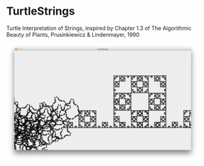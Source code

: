 # TurtleStrings
Turtle Interpretation of Strings, inspired by Chapter 1.3 of The Algorithmic Beauty of Plants, Prusinkiewicz &amp; Lindenmayer, 1990

![Unstable L System](doc/01_unstable_l_system.jpg)
